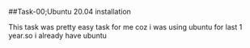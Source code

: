 ##Task-00;Ubuntu 20.04 installation

This task was pretty easy task for me coz i was using ubuntu for last 1 year.so i already have ubuntu
